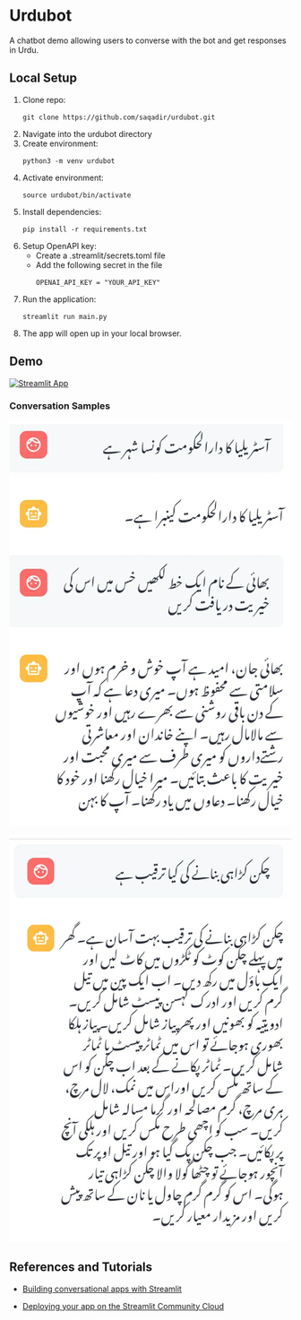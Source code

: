 # Urdubot

A chatbot demo allowing users to converse with the bot and get responses in Urdu.

## Local Setup
1. Clone repo:
    ```
    git clone https://github.com/saqadir/urdubot.git
    ```
2. Navigate into the urdubot directory 
3. Create environment:
    ```
    python3 -m venv urdubot
    ```
4. Activate environment:
    ```
    source urdubot/bin/activate
    ```
5. Install dependencies:
    ```
    pip install -r requirements.txt
    ```
6. Setup OpenAPI key:
    - Create a .streamlit/secrets.toml file
    - Add the following secret in the file
        ```
        OPENAI_API_KEY = "YOUR_API_KEY"
        ```
7. Run the application:
    ```
    streamlit run main.py
    ```
8. The app will open up in your local browser. 
## Demo

[![Streamlit App](https://static.streamlit.io/badges/streamlit_badge_black_white.svg)](https://urdubot.streamlit.app)

### Conversation Samples

![conversation sample 1](docs/samples/1.jpeg)

![conversation sample 2](docs/samples/2.jpeg)

## References and Tutorials

- [Building conversational apps with Streamlit](https://docs.streamlit.io/knowledge-base/tutorials/build-conversational-apps)

- [Deploying your app on the Streamlit Community Cloud](https://docs.streamlit.io/streamlit-community-cloud/deploy-your-app)